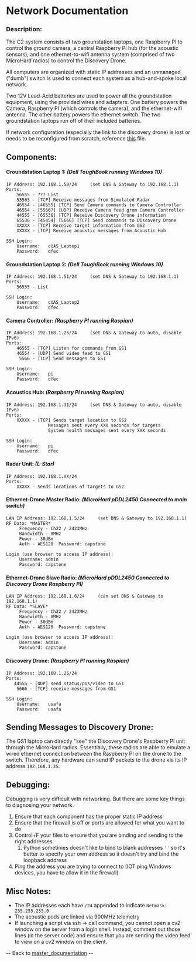# Network Documentation

### Description:
The C2 system consists of two grounstation laptops, one Raspberry PI to control the ground camera, a central Raspberry PI hub (for the acoustic sensors), and one ethernet-to-wifi antenna system (comprised of two MicroHard radios) to control the Discovery Drone.

All computers are organized with static IP addresses and an unmanaged ("dumb") switch is used to connect each system as a hub-and-spoke local network.

Two 12V Lead-Acid batteries are used to power all the groundstation equipment, using the provided wires and adapters. One battery powers the Camera, Raspberry PI (which controls the camera), and the ethernet-wifi antenna. The other battery powers the ethernet switch. The two groundstation laptops run off of their included batteries. 

If network configuration (especially the link to the discovery drone) is lost or needs to be reconfigured from scratch, reference [this](InstallNetConfig.md) file.

## Components:
#### Groundstation Laptop 1: *(Dell ToughBook running Windows 10)*
```?
IP Address: 192.168.1.50/24     (set DNS & Gateway to 192.168.1.1)
Ports:
    56555 - ??? List
    55565 - [TCP] Receive messages from Simulated Radar
    46554 - [46555] [TCP] Send Camera commands to Camera Controller
    46554 - [5566?] [UDP] Receive Camera feed grom Camera Controller
    44555 - [65536] [TCP] Receive Discovery Drone information
    65536 - [45454] [5666] [TCP] Send commands to Discovery Drone
    XXXXX - [TCP] Receive target information from GS2
    XXXXX - [TCP] Receive acoustic messages from Acoustic Hub
    
SSH Login:
    Username:   cUAS_Laptop1
    Password:   dfec
```

#### Groundstation Laptop 2: *(Dell ToughBook running Windows 10)*
```?
IP Address: 192.168.1.51/24     (set DNS & Gateway to 192.168.1.1)
Ports:
    56555 - List
        
SSH Login:
    Username:   cUAS_Laptop2
    Password:   dfec
```

#### Camera Controller: *(Raspberry PI running Raspian)*
```?
IP Address: 192.168.1.26/24     (set DNS & Gateway to auto, disable IPv6)
Ports:
    46555 - [TCP] Listen for commands from GS1
    46554 - [UDP] Send video feed to GS1
     5566 - [TCP] Send messages to GS1
        
SSH Login:
    Username:   pi
    Password:   dfec
```

#### Acoustics Hub: *(Raspberry PI running Raspian)*
```?
IP Address: 192.168.1.31/24     (set DNS & Gateway to auto, disable IPv6)
Ports:
    XXXXX - [TCP] Sends target location to GS2
                Messages sent every XXX seconds for targets
                System health messages sent every XXX seconds
        
SSH Login:
    Username:   pi
    Password:   dfec
```

#### Radar Unit: *(L-Star)*
```?
IP Address: 192.168.1.XX/24
Ports:
    XXXXX - Sends locations of targets to GS2
```

#### Ethernet-Drone Master Radio: *(MicroHard pDDL2450 Connected to main switch)*
```?
LAN IP Address: 192.168.1.5/24     (set DNS & Gateway to 192.168.1.1)
RF Data: *MASTER*
     Frequency - Ch22 / 2423MHz
     Bandwidth - 8MHz
     Power - 30dBm
     Auth - AES128  Password: capstone

Login (use browser to access IP address):
     Username: admin
     Password: capstone
```

#### Ethernet-Drone Slave Radio: *(MicroHard pDDL2450 Connected to Discovery Drone Raspberry PI)*
```?
LAN IP Address: 192.168.1.6/24     (can set DNS & Gateway to 192.168.1.1)
RF Data: *SLAVE*
     Frequency - Ch22 / 2423MHz
     Bandwidth - 8MHz
     Power - 30dBm
     Auth - AES128  Password: capstone

Login (use browser to access IP address):
     Username: admin
     Password: capstone
```

#### Discovery Drone:  *(Raspberry PI running Raspian)*
```?
IP Address: 192.168.1.25/24
Ports:
   44555 - [UDP] send status/pos/video to GS1
    5666 - [TCP] receive messages from GS1
        
SSH Login:
    Username:   usafa
    Password:   usafa
```

## Sending Messages to Discovery Drone:
The GS1 laptop can directly "see" the Discovery Drone's Raspberry PI unit through the MicroHard radios. Essentially, these radios are able to emulate a wired ethernet connection between the Raspberry PI on the drone to the switch. Therefore, any hardware can send IP packets to the drone via its IP address `192.168.1.25`.

## Debugging:
Debugging is very difficult with networking. But there are some key things to diagnosing your network.

1) Ensure that each component has the proper static IP address
2) Ensure that the firewall is off or ports are allowed for what you want to do
3) Control+F your files to ensure that you are binding and sending to the right addresses
   1) Python sometimes doesn't like to bind to blank addresses `''` so it's better to specify your own address so it doesn't try and bind the loopback address
4) Ping the address you are trying to connect to (IOT ping Windows devices, you have to allow it in the firewall)

## Misc Notes:
* The IP addresses each have `/24` appended to indicate `Netmask: 255.255.255.0`
* The acoustic pods are linked via 900MHz telemetry
* If launching a script via ssh -> call command, you cannot open a cv2 window on the server from a login shell. Instead, comment out those lines (in the server code) and ensure that you are sending the video feed to view on a cv2 window on the client.

-- Back to [master_documentation](../Documentation/Master_Documentation.md) --